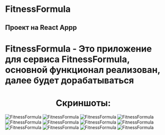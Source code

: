 # FitnessFormula

## Проект на React Appp

# FitnessFormula - Это приложение для сервиса FitnessFormula, основной функционал реализован, далее будет дорабатываться

<h1 align="center">Скриншоты:</h1>

<img src="https://github.com/TemhaN/FitnessFormula/blob/main/screenshots/1.png" alt="FitnessFormula">
<img src="https://github.com/TemhaN/FitnessFormula/blob/main/screenshots/2.png" alt="FitnessFormula">
<img src="https://github.com/TemhaN/FitnessFormula/blob/main/screenshots/3.png" alt="FitnessFormula">
<img src="https://github.com/TemhaN/FitnessFormula/blob/main/screenshots/4.png" alt="FitnessFormula">
<img src="https://github.com/TemhaN/FitnessFormula/blob/main/screenshots/5.png" alt="FitnessFormula">
<img src="https://github.com/TemhaN/FitnessFormula/blob/main/screenshots/6.png" alt="FitnessFormula">
<img src="https://github.com/TemhaN/FitnessFormula/blob/main/screenshots/7.png" alt="FitnessFormula">
<img src="https://github.com/TemhaN/FitnessFormula/blob/main/screenshots/8.png" alt="FitnessFormula">
<img src="https://github.com/TemhaN/FitnessFormula/blob/main/screenshots/9.png" alt="FitnessFormula">
<img src="https://github.com/TemhaN/FitnessFormula/blob/main/screenshots/10.png" alt="FitnessFormula">
<img src="https://github.com/TemhaN/FitnessFormula/blob/main/screenshots/11.png" alt="FitnessFormula">
<img src="https://github.com/TemhaN/FitnessFormula/blob/main/screenshots/12.png" alt="FitnessFormula">
